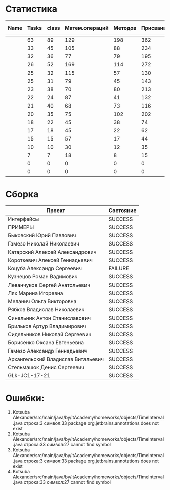 # Статистика

| Name | Tasks | class | Матем.операций | Методов | Присваиваний | анон.класов | внутр.класов | констант | логирование | лямбды | переменных | перхватов исключений | приват. методов | приват. полей | сравнений | циклов |
| --- | --- | --- | --- | --- | --- | --- | --- | --- | --- | --- | --- | --- | --- | --- | --- | --- |
|  | 63 | 89 | 129 | 198 | 362 | 2 | 0 | 4 | 0 | 1 | 265 | 12 | 7 | 22 | 24 | 61 |
|  | 33 | 45 | 105 | 88 | 234 | 0 | 1 | 0 | 0 | 0 | 170 | 0 | 9 | 10 | 19 | 42 |
|  | 32 | 36 | 77 | 79 | 195 | 0 | 0 | 0 | 0 | 0 | 133 | 0 | 0 | 6 | 16 | 35 |
|  | 26 | 52 | 169 | 114 | 272 | 0 | 0 | 0 | 0 | 0 | 207 | 0 | 8 | 9 | 69 | 36 |
|  | 25 | 32 | 115 | 57 | 130 | 0 | 0 | 0 | 0 | 0 | 104 | 0 | 2 | 7 | 61 | 17 |
|  | 25 | 31 | 79 | 45 | 143 | 0 | 0 | 0 | 0 | 0 | 109 | 0 | 3 | 2 | 26 | 32 |
|  | 23 | 38 | 70 | 80 | 213 | 0 | 0 | 0 | 0 | 0 | 175 | 0 | 0 | 0 | 37 | 21 |
|  | 22 | 24 | 87 | 41 | 132 | 0 | 0 | 0 | 0 | 0 | 94 | 0 | 0 | 0 | 22 | 27 |
|  | 21 | 40 | 68 | 73 | 116 | 0 | 0 | 0 | 0 | 0 | 93 | 0 | 12 | 8 | 16 | 30 |
|  | 20 | 35 | 75 | 102 | 202 | 0 | 0 | 12 | 0 | 0 | 147 | 0 | 6 | 14 | 43 | 15 |
|  | 18 | 22 | 45 | 38 | 74 | 0 | 0 | 0 | 0 | 0 | 56 | 0 | 2 | 0 | 35 | 8 |
|  | 17 | 18 | 45 | 22 | 62 | 0 | 0 | 0 | 0 | 0 | 50 | 0 | 0 | 0 | 13 | 6 |
|  | 15 | 15 | 57 | 17 | 44 | 0 | 0 | 0 | 0 | 0 | 40 | 0 | 2 | 0 | 35 | 3 |
|  | 10 | 10 | 30 | 12 | 35 | 0 | 0 | 0 | 0 | 0 | 26 | 0 | 0 | 0 | 3 | 0 |
|  | 7 | 7 | 18 | 8 | 15 | 0 | 0 | 0 | 0 | 0 | 15 | 0 | 0 | 0 | 1 | 0 |
|  | 0 | 0 | 0 | 0 | 0 | 0 | 0 | 0 | 0 | 0 | 0 | 0 | 0 | 0 | 0 | 0 |
|  | 0 | 0 | 0 | 0 | 0 | 0 | 0 | 0 | 0 | 0 | 0 | 0 | 0 | 0 | 0 | 0 |


# Сборка

| Проект | Состояние |
| --- | --- |
| Интерфейсы  | SUCCESS |
| ПРИМЕРЫ  | SUCCESS |
| Быковский Юрий Павлович  | SUCCESS |
| Гамезо Николай Николаевич  | SUCCESS |
| Катарский Алексей Александрович  | SUCCESS |
| Короткевич Алексей Геннадьевич  | SUCCESS |
| Коцуба Александр Сергеевич  | FAILURE |
| Кузнецов Роман Вадимович  | SUCCESS |
| Леванчуков Сергей Анатольевич  | SUCCESS |
| Лях Марина Игоревна  | SUCCESS |
| Меланич Ольга Викторовна  | SUCCESS |
| Рябков Владислав Николаевич  | SUCCESS |
| Синельник Антон Станиславович  | SUCCESS |
| Брильков Артур Владимирович  | SUCCESS |
| Сидельников Николай Сергеевич  | SUCCESS |
| Борисенко Оксана Евгеньевна  | SUCCESS |
| Гамезо Александр Геннадьевич  | SUCCESS |
| Архангельский Владислав Витальевич  | SUCCESS |
| Стельмашок Денис Сергеевич  | SUCCESS |
| GLk-JC1-17-21  | SUCCESS |


# Ошибки:

1. Kotsuba Alexander/src/main/java/by/itAcademy/homeworks/objects/TimeInterval.java строка:3 символ:33 package org.jetbrains.annotations does not exist
1. Kotsuba Alexander/src/main/java/by/itAcademy/homeworks/objects/TimeInterval.java строка:33 символ:27 cannot find symbol
1. Kotsuba Alexander/src/main/java/by/itAcademy/homeworks/objects/TimeInterval.java строка:3 символ:33 package org.jetbrains.annotations does not exist
1. Kotsuba Alexander/src/main/java/by/itAcademy/homeworks/objects/TimeInterval.java строка:33 символ:27 cannot find symbol

